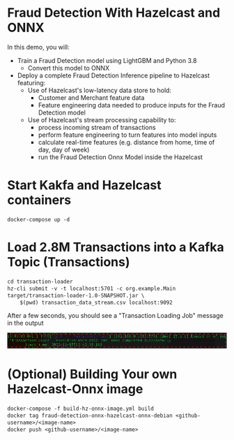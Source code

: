 # Fraud Detection With Hazelcast and ONNX

In this demo, you will:
* Train a Fraud Detection model using LightGBM and Python 3.8  
    * Convert this model to ONNX
* Deploy a complete Fraud Detection Inference pipeline to Hazelcast featuring:
    * Use of Hazelcast's low-latency data store to hold:
        * Customer and Merchant feature data
        * Feature engineering data needed to produce inputs for the Fraud Detection model
    * Use of Hazelcast's stream processing capability to:
        * process incoming stream of transactions
        * perform feature engineering to turn features into model inputs
        * calculate real-time features (e.g. distance from home, time of day, day of week)
        * run the Fraud Detection Onnx Model inside the Hazelcast
    

# Start Kakfa and Hazelcast containers
```
docker-compose up -d
```

# Load 2.8M Transactions into a Kafka Topic (Transactions)
```
cd transaction-loader 
hz-cli submit -v -t localhost:5701 -c org.example.Main target/transaction-loader-1.0-SNAPSHOT.jar \
    $(pwd) transaction_data_stream.csv localhost:9092
```

After a few seconds, you should see a "Transaction Loading Job" message in the output

![Transaction Loading Job Success Message](./images/transaction-loader-msg.png)



# (Optional) Building Your own Hazelcast-Onnx image
```
docker-compose -f build-hz-onnx-image.yml build
docker tag fraud-detection-onnx-hazelcast-onnx-debian <github-username>/<image-name>
docker push <github-username>/<image-name> 
```
